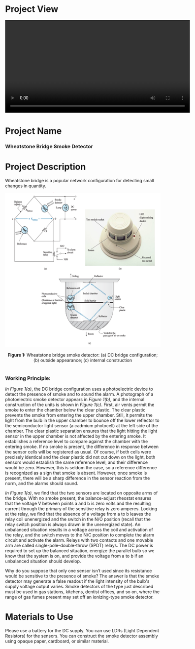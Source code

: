 # Project View
<video width="600" controls>
  <source src="Project/WorkingVideo.mp4" type="video/mp4">
  Your browser does not support the video tag.
</video>

# Project Name 
<h3>Wheatstone Bridge Smoke Detector</h3>

# Project Description 
Wheatstone bridge is a popular network configuration for detecting small changes in quantity.

<p align="center"><img src="Images/Wheatstone%20Bridge.PNG" alt="Alt text" width="600" height="500"></p>

<div align="center"> <b>Figure 1:</b> Wheatstone bridge smoke detector: (a) DC bridge configuration; (b) outside appearance; (c) internal construction </div><br>

<h3>Working Principle:</h3> <i>In Figure 1(a)</i>, the DC bridge configuration uses a photoelectric device to detect the presence of smoke and to sound the alarm. A photograph of a photoelectric smoke detector appears in <i>Figure 1(b)</i>, and the internal construction of the units is shown in <i>Figure 1(c)</i>. First, air vents permit the smoke to enter the chamber below the clear plastic. The clear plastic prevents the smoke from entering the upper chamber. Still, it permits the light from the bulb in the upper chamber to bounce off the lower reflector to the semiconductor light sensor (a cadmium photocell) at the left side of the chamber. The clear plastic separation ensures that the light hitting the light sensor in the upper chamber is not affected by the entering smoke. It establishes a reference level to compare against the chamber with the entering smoke. If no smoke is present, the difference in response between the sensor cells will be registered as usual. Of course, if both cells were precisely identical and the clear plastic did not cut down on the light, both sensors would establish the same reference level, and their difference would be zero. However, this is seldom the case, so a reference difference is recognized as a sign that smoke is absent. However, once smoke is present, there will be a sharp difference in the sensor reaction from the norm, and the alarms should sound.

<i>In Figure 1(a)</i>, we find that the two sensors are located on opposite arms of the bridge. With no smoke present, the balance-adjust rheostat ensures that the voltage V between points a and b is zero volts and the resulting current through the primary of the sensitive relay is zero amperes. Looking at the relay, we find that the absence of a voltage from a to b leaves the relay coil unenergized and the switch in the N/O position (recall that the relay switch position is always drawn in the unenergized state). An unbalanced situation results in a voltage across the coil and activation of the relay, and the switch moves to the N/C position to complete the alarm circuit and activate the alarm. Relays with two contacts and one movable arm are called single-pole–double-throw (SPDT) relays. The DC power is required to set up the balanced situation, energize the parallel bulb so we know that the system is on, and provide the voltage from a to b if an unbalanced situation should develop.

Why do you suppose that only one sensor isn’t used since its resistance would be sensitive to the presence of smoke? The answer is that the smoke detector may generate a false readout if the light intensity of the bulb's supply voltage output varies. Smoke detectors of the type just described must be used in gas stations, kitchens, dentist offices, and so on, where the range of gas fumes present may set off an ionizing-type smoke detector.

# Materials to Use 
Please use a battery for the DC supply. You can use LDRs (Light Dependent Resistors) for the sensors. You can construct the smoke detector assembly using opaque paper, cardboard, or similar material.
